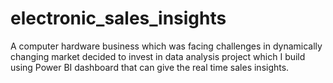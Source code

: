 # electronic_sales_insights
A computer hardware business which was facing challenges in dynamically changing market decided to invest in data analysis project which I build using Power BI dashboard that can give the real time sales insights.
